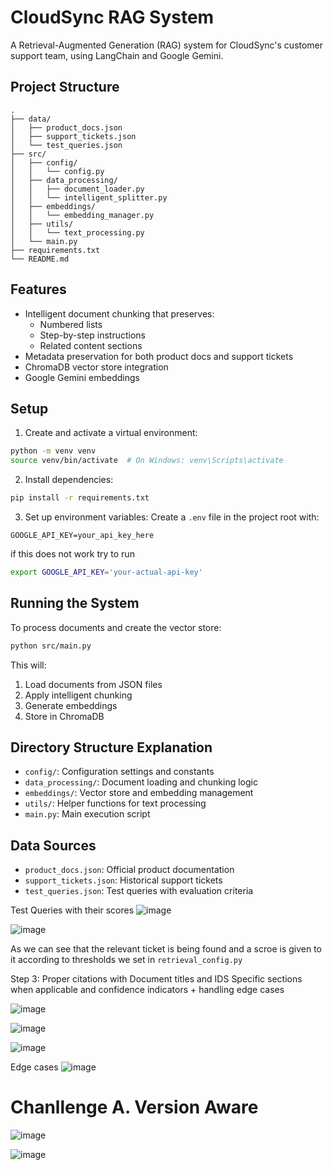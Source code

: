 # CloudSync RAG System

A Retrieval-Augmented Generation (RAG) system for CloudSync's customer support team, using LangChain and Google Gemini.

## Project Structure

```
.
├── data/
│   ├── product_docs.json
│   ├── support_tickets.json
│   └── test_queries.json
├── src/
│   ├── config/
│   │   └── config.py
│   ├── data_processing/
│   │   ├── document_loader.py
│   │   └── intelligent_splitter.py
│   ├── embeddings/
│   │   └── embedding_manager.py
│   ├── utils/
│   │   └── text_processing.py
│   └── main.py
├── requirements.txt
└── README.md
```

## Features

- Intelligent document chunking that preserves:
  - Numbered lists
  - Step-by-step instructions
  - Related content sections
- Metadata preservation for both product docs and support tickets
- ChromaDB vector store integration
- Google Gemini embeddings

## Setup

1. Create and activate a virtual environment:
```bash
python -m venv venv
source venv/bin/activate  # On Windows: venv\Scripts\activate
```

2. Install dependencies:
```bash
pip install -r requirements.txt
```

3. Set up environment variables:
Create a `.env` file in the project root with:
```
GOOGLE_API_KEY=your_api_key_here
```

if this does not work try to run 

```bash
export GOOGLE_API_KEY='your-actual-api-key'
```

## Running the System

To process documents and create the vector store:

```bash
python src/main.py
```

This will:
1. Load documents from JSON files
2. Apply intelligent chunking
3. Generate embeddings
4. Store in ChromaDB

## Directory Structure Explanation

- `config/`: Configuration settings and constants
- `data_processing/`: Document loading and chunking logic
- `embeddings/`: Vector store and embedding management
- `utils/`: Helper functions for text processing
- `main.py`: Main execution script

## Data Sources

- `product_docs.json`: Official product documentation
- `support_tickets.json`: Historical support tickets
- `test_queries.json`: Test queries with evaluation criteria 

Test Queries with their scores
![image](https://github.com/user-attachments/assets/9e9f91af-ca66-4fde-9adf-d5de46351e96)

![image](https://github.com/user-attachments/assets/b46fd564-1710-4cb4-9d98-524d77254e21)


As we can see that the relevant ticket is being found and a scroe is given to it according to thresholds we set in `retrieval_config.py`


Step 3:
Proper citations with Document titles and IDS
Specific sections when applicable and confidence indicators + handling edge cases

![image](https://github.com/user-attachments/assets/98949119-79b1-45d9-8e32-cc43aad3dd84)

![image](https://github.com/user-attachments/assets/a6b93986-cb12-4b3e-970a-02f1b0d49557)

![image](https://github.com/user-attachments/assets/0ad7151c-1ecd-4536-bd9d-b638e3e613d8)


Edge cases
![image](https://github.com/user-attachments/assets/6e6ea44a-531b-4280-9daa-c46f1a9d4c95)

# Chanllenge A. Version Aware

![image](https://github.com/user-attachments/assets/96f08d8b-262e-4ff2-98c3-c8454d1cb50d)

![image](https://github.com/user-attachments/assets/8d6f94a2-be4d-4c40-962f-5b6c31928403)

